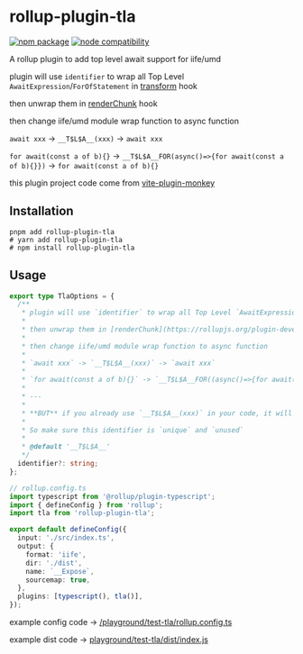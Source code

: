 # rollup-plugin-tla

<p>
  <a href="https://www.npmjs.com/package/rollup-plugin-tla"><img src="https://img.shields.io/npm/v/rollup-plugin-tla.svg" alt="npm package"></a>
  <a href="https://github.com/lisonge/rollup-plugin-tla/releases/"><img src="https://img.shields.io/node/v/rollup-plugin-tla.svg" alt="node compatibility"></a>
</p>

A rollup plugin to add top level await support for iife/umd

plugin will use `identifier` to wrap all Top Level `AwaitExpression`/`ForOfStatement` in [transform](https://rollupjs.org/plugin-development/#transform) hook

then unwrap them in [renderChunk](https://rollupjs.org/plugin-development/#renderchunk) hook

then change iife/umd module wrap function to async function

`await xxx` -> `__T$L$A__(xxx)` -> `await xxx`

`for await(const a of b){}` -> `__T$L$A__FOR(async()=>{for await(const a of b){}})` -> `for await(const a of b){}`

this plugin project code come from [vite-plugin-monkey](https://github.com/lisonge/vite-plugin-monkey/blob/35f56bd76cb426aeab115eda1d8e7c5df1457c5b/packages/vite-plugin-monkey/src/node/topLevelAwait.ts)

## Installation

```shell
pnpm add rollup-plugin-tla
# yarn add rollup-plugin-tla
# npm install rollup-plugin-tla
```

## Usage

```ts
export type TlaOptions = {
  /**
   * plugin will use `identifier` to wrap all Top Level `AwaitExpression`/`ForOfStatement` in [transform](https://rollupjs.org/plugin-development/#transform) hook
   *
   * then unwrap them in [renderChunk](https://rollupjs.org/plugin-development/#renderchunk) hook
   *
   * then change iife/umd module wrap function to async function
   *
   * `await xxx` -> `__T$L$A__(xxx)` -> `await xxx`
   *
   * `for await(const a of b){}` -> `__T$L$A__FOR((async()=>{for await(const a of b){}})())` -> `for await(const a of b){}`
   *
   * ---
   *
   * **BUT** if you already use `__T$L$A__(xxx)` in your code, it will be replaced to `await xxx`
   *
   * So make sure this identifier is `unique` and `unused`
   *
   * @default '__T$L$A__'
   */
  identifier?: string;
};
```

```ts
// rollup.config.ts
import typescript from '@rollup/plugin-typescript';
import { defineConfig } from 'rollup';
import tla from 'rollup-plugin-tla';

export default defineConfig({
  input: './src/index.ts',
  output: {
    format: 'iife',
    dir: './dist',
    name: `__Expose`,
    sourcemap: true,
  },
  plugins: [typescript(), tla()],
});
```

example config code -> [/playground/test-tla/rollup.config.ts](/playground/test-tla/rollup.config.ts)

example dist code -> [playground/test-tla/dist/index.js](playground/test-tla/dist/index.js)
